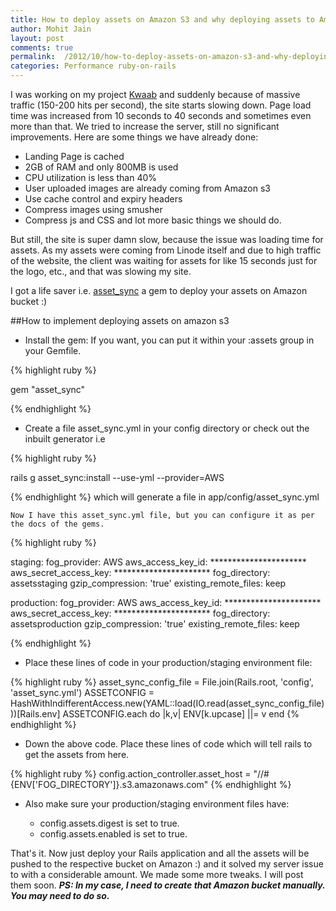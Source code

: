 ```yaml
---
title: How to deploy assets on Amazon S3 and why deploying assets to Amazon S3 is important.
author: Mohit Jain
layout: post
comments: true
permalink:  /2012/10/how-to-deploy-assets-on-amazon-s3-and-why-deploying-assets-to-amazon-s3-is-important/
categories: Performance ruby-on-rails
---
```


I was working on my project [Kwaab][1] and suddenly because of massive traffic (150-200 hits per second), the site starts slowing down. Page load time was increased from 10 seconds to 40 seconds and sometimes even more than that. We tried to increase the server, still no significant improvements. Here are some things we have already done:

 [1]: http://www.kwaab.com/

*   Landing Page is cached
*   2GB of RAM and only 800MB is used
*   CPU utilization is less than 40%
*   User uploaded images are already coming from Amazon s3
*   Use cache control and expiry headers
*   Compress images using smusher
*   Compress js and CSS and lot more basic things we should do.

But still, the site is super damn slow, because the issue was loading time for assets. As my assets were coming from Linode itself and due to high traffic of the website, the client was waiting for assets for like 15 seconds just for the logo, etc., and that was slowing my site.

I got a life saver i.e. [asset_sync][2] a gem to deploy your assets on Amazon bucket :)

 [2]: https://github.com/rumblelabs/asset_sync

##How to implement deploying assets on amazon s3



*   Install the gem:
    If you want, you can put it within your :assets group in your Gemfile.

{% highlight ruby %}

gem "asset_sync"

{% endhighlight %}
*   Create a file asset_sync.yml in your config directory or check out the inbuilt generator i.e

{% highlight ruby %}

rails g asset_sync:install --use-yml --provider=AWS

{% endhighlight %}
    which will generate a file in app/config/asset_sync.yml

    Now I have this asset_sync.yml file, but you can configure it as per the docs of the gems.

{% highlight ruby %}

staging:
  fog_provider: AWS
  aws_access_key_id: **********************
  aws_secret_access_key: **********************
  fog_directory: assetsstaging
  gzip_compression: 'true'
  existing_remote_files: keep

production:
  fog_provider: AWS
  aws_access_key_id: **********************
  aws_secret_access_key: **********************
  fog_directory: assetsproduction
  gzip_compression: 'true'
  existing_remote_files: keep

{% endhighlight %}
*   Place these lines of code in your production/staging environment file:

{% highlight ruby %}
asset_sync_config_file = File.join(Rails.root, 'config', 'asset_sync.yml')
  ASSETCONFIG = HashWithIndifferentAccess.new(YAML::load(IO.read(asset_sync_config_file)))[Rails.env]
  ASSETCONFIG.each do |k,v|
    ENV[k.upcase] ||= v
  end
{% endhighlight %}
*   Down the above code. Place these lines of code which will tell rails to get the assets from here.

{% highlight ruby %}
config.action_controller.asset_host = "//#{ENV['FOG_DIRECTORY']}.s3.amazonaws.com"
{% endhighlight %}
*   Also make sure your production/staging environment files have:

    *   config.assets.digest is set to true.
    *   config.assets.enabled is set to true.

That's it. Now just deploy your Rails application and all the assets will be pushed to the respective bucket on Amazon :) and it solved my server issue to with a considerable amount. We made some more tweaks. I will post them soon.
***PS: In my case, I need to create that Amazon bucket manually. You may need to do so.***
